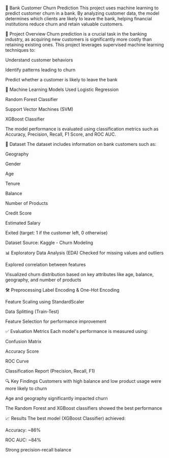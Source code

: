 🏦 Bank Customer Churn Prediction
This project uses machine learning to predict customer churn in a bank. By analyzing customer data, the model determines which clients are likely to leave the bank, helping financial institutions reduce churn and retain valuable customers.

📌 Project Overview
Churn prediction is a crucial task in the banking industry, as acquiring new customers is significantly more costly than retaining existing ones. This project leverages supervised machine learning techniques to:

Understand customer behaviors

Identify patterns leading to churn

Predict whether a customer is likely to leave the bank

🧠 Machine Learning Models Used
Logistic Regression

Random Forest Classifier

Support Vector Machines (SVM)

XGBoost Classifier

The model performance is evaluated using classification metrics such as Accuracy, Precision, Recall, F1 Score, and ROC AUC.

📂 Dataset
The dataset includes information on bank customers such as:

Geography

Gender

Age

Tenure

Balance

Number of Products

Credit Score

Estimated Salary

Exited (target: 1 if the customer left, 0 otherwise)

Dataset Source: Kaggle - Churn Modeling

📊 Exploratory Data Analysis (EDA)
Checked for missing values and outliers

Explored correlation between features

Visualized churn distribution based on key attributes like age, balance, geography, and number of products

🛠️ Preprocessing
Label Encoding & One-Hot Encoding

Feature Scaling using StandardScaler

Data Splitting (Train-Test)

Feature Selection for performance improvement

✅ Evaluation Metrics
Each model's performance is measured using:

Confusion Matrix

Accuracy Score

ROC Curve

Classification Report (Precision, Recall, F1)

🔍 Key Findings
Customers with high balance and low product usage were more likely to churn

Age and geography significantly impacted churn

The Random Forest and XGBoost classifiers showed the best performance

📈 Results
The best model (XGBoost Classifier) achieved:

Accuracy: ~86%

ROC AUC: ~84%

Strong precision-recall balance
